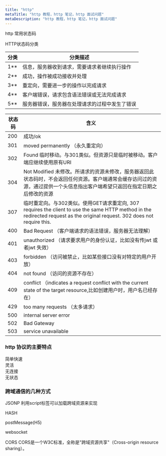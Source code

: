 ```yaml
---
title: "http"
metaTitle: "http 教程，http 笔记，http 面试问题"
metaDescription: "http 教程，http 笔记，http 面试问题"
---
```


http 常用状态码

HTTP状态码分类  

分类 | 分类描述
------------ | -------------
1** | 信息，服务器收到请求，需要请求者继续执行操作
2** | 成功，操作被成功接收并处理
3** | 重定向，需要进一步的操作以完成请求
4** | 客户端错误，请求包含语法错误或无法完成请求
5** | 服务器错误，服务器在处理请求的过程中发生了错误




状态码 | 含义
------------ | -------------
200 | 成功/ok
301 | moved permanently （永久重定向）
302 | Found 临时移动。与301类似。但资源只是临时被移动。客户端应继续使用原有URI
304 | Not Modified 未修改。所请求的资源未修改，服务器返回此状态码时，不会返回任何资源。客户端通常会缓存访问过的资源，通过提供一个头信息指出客户端希望只返回在指定日期之后修改的资源
307 | 临时重定向。与302类似。使用GET请求重定向, 307 requires the client to use the same HTTP method in the redirected request as the original request. 302 does not require this.
400 | Bad Request （客户端请求的语法错误，服务器无法理解）
401 | unauthorized （请求要求用户的身份认证，比如没有传jwt 或者jwt 失效）
403 | forbidden （访问被禁止，比如某些接口没有对特定的用户开放）
404 | not found （访问的资源不存在）
409 | conflict （indicates a request conflict with the current state of the target resource,比如创建用户时，用户名已经存在）
429 | too many requests （太多请求）
500 | internal server error
502 | Bad Gateway
503 | service unavailable


### http 协议的主要特点

简单快速  
灵活  
无连接  
无状态




### 跨域通信的几种方式

JSONP
利用script标签可以加载跨域资源来实现

HASH

postMessage(H5)

websocket

CORS
CORS是一个W3C标准，全称是"跨域资源共享"（Cross-origin resource sharing）。